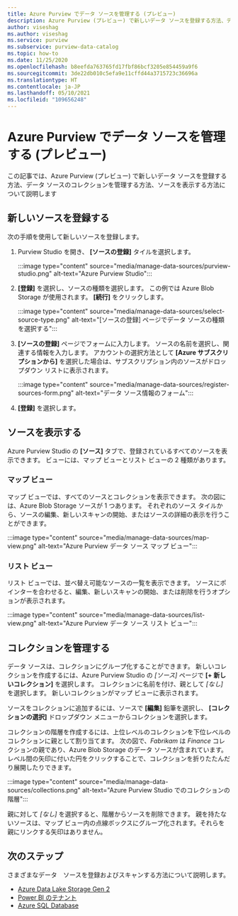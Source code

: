 ```yaml
---
title: Azure Purview でデータ ソースを管理する (プレビュー)
description: Azure Purview (プレビュー) で新しいデータ ソースを登録する方法、データ ソースのコレクションを管理する方法、ソースを表示する方法について説明します。
author: viseshag
ms.author: viseshag
ms.service: purview
ms.subservice: purview-data-catalog
ms.topic: how-to
ms.date: 11/25/2020
ms.openlocfilehash: b8eefda763765fd17fbf86bcf3205e854459a9f6
ms.sourcegitcommit: 3de22db010c5efa9e11cffd44a3715723c36696a
ms.translationtype: HT
ms.contentlocale: ja-JP
ms.lasthandoff: 05/10/2021
ms.locfileid: "109656248"
---
```

# <a name="manage-data-sources-in-azure-purview-preview"></a>Azure Purview でデータ ソースを管理する (プレビュー)

この記事では、Azure Purview (プレビュー) で新しいデータ ソースを登録する方法、データ ソースのコレクションを管理する方法、ソースを表示する方法について説明します

## <a name="register-a-new-source"></a>新しいソースを登録する

次の手順を使用して新しいソースを登録します。

1. Purview Studio を開き、 **[ソースの登録]** タイルを選択します。

   :::image type="content" source="media/manage-data-sources/purview-studio.png" alt-text="Azure Purview Studio":::

1. **[登録]** を選択し、ソースの種類を選択します。 この例では Azure Blob Storage が使用されます。 **[続行]** をクリックします。

   :::image type="content" source="media/manage-data-sources/select-source-type.png" alt-text="[ソースの登録] ページでデータ ソースの種類を選択する":::

2. **[ソースの登録]**  ページでフォームに入力します。 ソースの名前を選択し、関連する情報を入力します。 アカウントの選択方法として **[Azure サブスクリプションから]** を選択した場合は、サブスクリプション内のソースがドロップダウン リストに表示されます。 

   :::image type="content" source="media/manage-data-sources/register-sources-form.png" alt-text="データ ソース情報のフォーム":::

3. **[登録]** を選択します。

## <a name="view-sources"></a>ソースを表示する

Azure Purview Studio の **[ソース]** タブで、登録されているすべてのソースを表示できます。 ビューには、マップ ビューとリスト ビューの 2 種類があります。

### <a name="map-view"></a>マップ ビュー

マップ ビューでは、すべてのソースとコレクションを表示できます。 次の図には、Azure Blob Storage ソースが 1 つあります。 それぞれのソース タイルから、ソースの編集、新しいスキャンの開始、またはソースの詳細の表示を行うことができます。

:::image type="content" source="media/manage-data-sources/map-view.png" alt-text="Azure Purview データ ソース マップ ビュー":::

### <a name="list-view"></a>リスト ビュー

リスト ビューでは、並べ替え可能なソースの一覧を表示できます。 ソースにポインターを合わせると、編集、新しいスキャンの開始、または削除を行うオプションが表示されます。

:::image type="content" source="media/manage-data-sources/list-view.png" alt-text="Azure Purview データ ソース リスト ビュー":::

## <a name="manage-collections"></a>コレクションを管理する

データ ソースは、コレクションにグループ化することができます。 新しいコレクションを作成するには、Azure Purview Studio の *[ソース]* ページで **[+ 新しいコレクション]** を選択します。 コレクションに名前を付け、親として *[なし]* を選択します。 新しいコレクションがマップ ビューに表示されます。

ソースをコレクションに追加するには、ソースで **[編集]** 鉛筆を選択し、 **[コレクションの選択]** ドロップダウン メニューからコレクションを選択します。

コレクションの階層を作成するには、上位レベルのコレクションを下位レベルのコレクションに親として割り当てます。 次の図で、*Fabrikam* は *Finance* コレクションの親であり、Azure Blob Storage のデータ ソースが含まれています。 レベル間の矢印に付いた円をクリックすることで、コレクションを折りたたんだり展開したりできます。

:::image type="content" source="media/manage-data-sources/collections.png" alt-text="Azure Purview Studio でのコレクションの階層":::

親に対して *[なし]* を選択すると、階層からソースを削除できます。 親を持たないソースは、マップ ビュー内の点線ボックスにグループ化されます。それらを親にリンクする矢印はありません。

## <a name="next-steps"></a>次のステップ

さまざまなデータ　ソースを登録およびスキャンする方法について説明します。

* [Azure Data Lake Storage Gen 2](register-scan-adls-gen2.md)
* [Power BI のテナント](register-scan-power-bi-tenant.md)
* [Azure SQL Database](register-scan-azure-sql-database.md)
